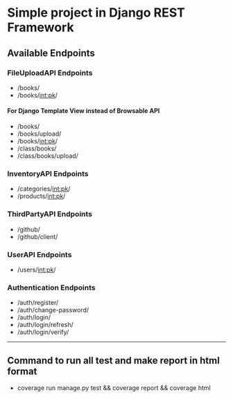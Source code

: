# Simple project in Django REST Framework

## Available Endpoints

### FileUploadAPI Endpoints
- /books/
- /books/<int:pk>/

#### For Django Template View instead of Browsable API
- /books/
- /books/upload/
- /books/<int:pk>/
- /class/books/
- /class/books/upload/

### InventoryAPI Endpoints
- /categories/<int:pk>/
- /products/<int:pk>/

### ThirdPartyAPI Endpoints
- /github/
- /github/client/

### UserAPI Endpoints
- /users/<int:pk>/

### Authentication Endpoints
- /auth/register/
- /auth/change-password/
- /auth/login/
- /auth/login/refresh/
- /auth/login/verify/

<hr>

## Command to run all test and make report in html format
- coverage run manage.py test && coverage report && coverage html